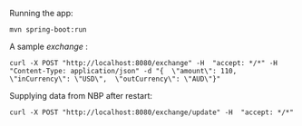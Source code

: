 Running the app:
```
mvn spring-boot:run
```

A sample *exchange* :

```
curl -X POST "http://localhost:8080/exchange" -H  "accept: */*" -H  "Content-Type: application/json" -d "{  \"amount\": 110,  \"inCurrency\": \"USD\",  \"outCurrency\": \"AUD\"}" 
```


Supplying data from NBP after restart:

```
curl -X POST "http://localhost:8080/exchange/update" -H  "accept: */*"
```
